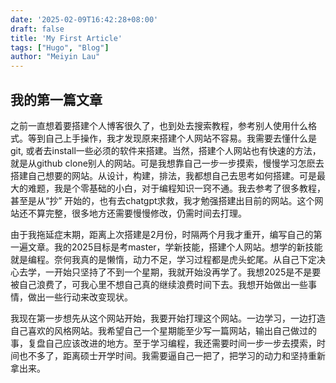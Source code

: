```yaml
---
date: '2025-02-09T16:42:28+08:00'
draft: false
title: 'My First Article'
tags: ["Hugo", "Blog"]
author: "Meiyin Lau"
---
```


## 我的第一篇文章

之前一直想着要搭建个人博客很久了，也到处去搜索教程，参考别人使用什么格式。等到自己上手操作，我才发现原来搭建个人网站不容易。我需要去懂什么是git, 或者去install一些必须的软件来搭建。当然，搭建个人网站也有快速的方法，就是从github clone别人的网站。可是我想靠自己一步一步摸索，慢慢学习怎麽去搭建自己想要的网站。从设计，构建，排法，我都想自己去思考如何搭建。可是最大的难题，我是个零基础的小白，对于编程知识一窍不通。我去参考了很多教程，甚至是从“抄” 开始的，也有去chatgpt求救，我才勉强搭建出目前的网站。这个网站还不算完整，很多地方还需要慢慢修改，仍需时间去打理。

由于我拖延症末期，距离上次搭建是2月份，时隔两个月我才重开，编写自己的第一遍文章。我的2025目标是考master，学新技能，搭建个人网站。想学的新技能就是编程。奈何我真的是懒惰，动力不足，学习过程都是虎头蛇尾。从自己下定决心去学，一开始只坚持了不到一个星期，我就开始没再学了。我想2025是不是要被自己浪费了，可我心里不想自己真的继续浪费时间下去。我想开始做出一些事情，做出一些行动来改变现状。

我现在第一步想先从这个网站开始，我要开始打理这个网站。一边学习，一边打造自己喜欢的风格网站。我希望自己一个星期能至少写一篇网站，输出自己做过的事，复盘自己应该改进的地方。至于学习编程，我还需要时间一步一步去摸索，时间也不多了，距离硕士开学时间。我需要逼自己一把了，把学习的动力和坚持重新拿出来。
